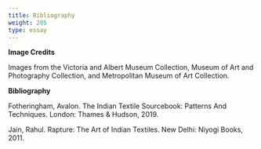 ```yaml
---
title: Bibliography
weight: 205
type: essay
---
```


**Image Credits**

Images from the Victoria and Albert Museum Collection, Museum of Art and Photography Collection, and Metropolitan Museum of Art Collection.

**Bibliography**

Fotheringham, Avalon. The Indian Textile Sourcebook: Patterns And Techniques. London: Thames & Hudson, 2019.

Jain, Rahul. Rapture: The Art of Indian Textiles. New Delhi: Niyogi Books, 2011.
